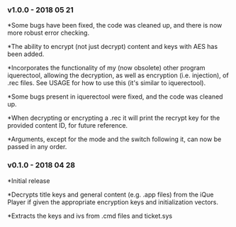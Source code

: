 ### v1.0.0 - 2018 05 21  

*Some bugs have been fixed, the code was cleaned up, and there is now more robust error checking.  
  
*The ability to encrypt (not just decrypt) content and keys with AES has been added.  
  
*Incorporates the functionality of my (now obsolete) other program iquerectool, allowing the decryption, as well as encryption (i.e. injection), of .rec files. See USAGE for how to use this (it's similar to iquerectool).  
  
*Some bugs present in iquerectool were fixed, and the code was cleaned up.  

*When decrypting or encrypting a .rec it will print the recrypt key for the provided content ID, for future reference.  

*Arguments, except for the mode and the switch following it, can now be passed in any order.  
  

### v0.1.0 - 2018 04 28

*Initial release  

*Decrypts title keys and general content (e.g. .app files) from the iQue Player if given the appropriate encryption keys and initialization vectors.  
  
*Extracts the keys and ivs from .cmd files and ticket.sys  
